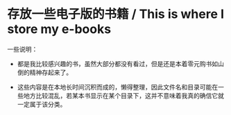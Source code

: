# 存放一些电子版的书籍 / This is where I store my e-books

一些说明：

- 都是我比较感兴趣的书，虽然大部分都没有看过，但是还是本着零元购书如山倒的精神存起来了。

- 这些内容是在本地长时间沉积而成的，懒得整理，因此文件名和目录可能在一些地方比较混乱，若某本书显示在某个目录下，这并不意味着我真的确信它就一定属于该分类。

